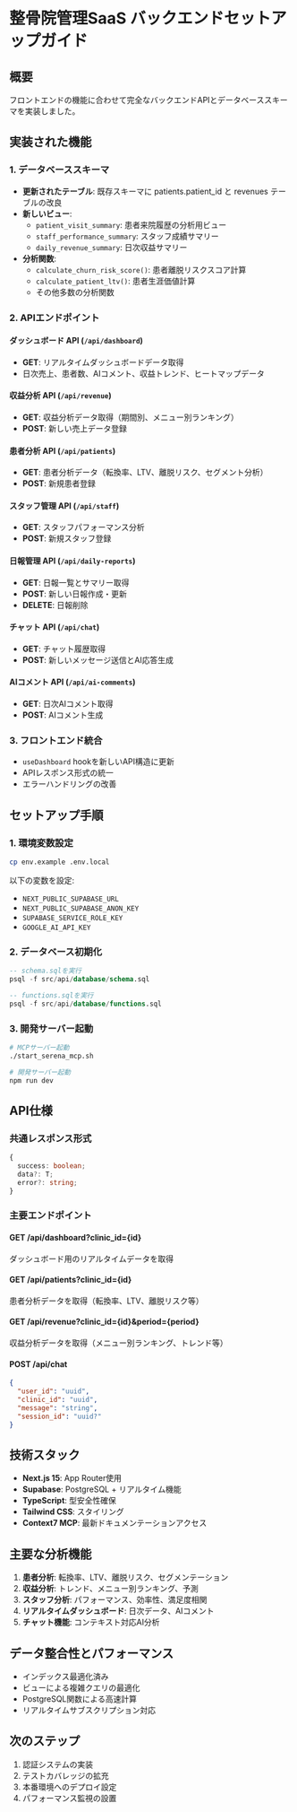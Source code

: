 # 整骨院管理SaaS バックエンドセットアップガイド

## 概要

フロントエンドの機能に合わせて完全なバックエンドAPIとデータベーススキーマを実装しました。

## 実装された機能

### 1. データベーススキーマ

- **更新されたテーブル**: 既存スキーマに patients.patient_id と revenues テーブルの改良
- **新しいビュー**:
  - `patient_visit_summary`: 患者来院履歴の分析用ビュー
  - `staff_performance_summary`: スタッフ成績サマリー
  - `daily_revenue_summary`: 日次収益サマリー
- **分析関数**:
  - `calculate_churn_risk_score()`: 患者離脱リスクスコア計算
  - `calculate_patient_ltv()`: 患者生涯価値計算
  - その他多数の分析関数

### 2. APIエンドポイント

#### ダッシュボード API (`/api/dashboard`)

- **GET**: リアルタイムダッシュボードデータ取得
- 日次売上、患者数、AIコメント、収益トレンド、ヒートマップデータ

#### 収益分析 API (`/api/revenue`)

- **GET**: 収益分析データ取得（期間別、メニュー別ランキング）
- **POST**: 新しい売上データ登録

#### 患者分析 API (`/api/patients`)

- **GET**: 患者分析データ（転換率、LTV、離脱リスク、セグメント分析）
- **POST**: 新規患者登録

#### スタッフ管理 API (`/api/staff`)

- **GET**: スタッフパフォーマンス分析
- **POST**: 新規スタッフ登録

#### 日報管理 API (`/api/daily-reports`)

- **GET**: 日報一覧とサマリー取得
- **POST**: 新しい日報作成・更新
- **DELETE**: 日報削除

#### チャット API (`/api/chat`)

- **GET**: チャット履歴取得
- **POST**: 新しいメッセージ送信とAI応答生成

#### AIコメント API (`/api/ai-comments`)

- **GET**: 日次AIコメント取得
- **POST**: AIコメント生成

### 3. フロントエンド統合

- `useDashboard` hookを新しいAPI構造に更新
- APIレスポンス形式の統一
- エラーハンドリングの改善

## セットアップ手順

### 1. 環境変数設定

```bash
cp env.example .env.local
```

以下の変数を設定:

- `NEXT_PUBLIC_SUPABASE_URL`
- `NEXT_PUBLIC_SUPABASE_ANON_KEY`
- `SUPABASE_SERVICE_ROLE_KEY`
- `GOOGLE_AI_API_KEY`

### 2. データベース初期化

```sql
-- schema.sqlを実行
psql -f src/api/database/schema.sql

-- functions.sqlを実行
psql -f src/api/database/functions.sql
```

### 3. 開発サーバー起動

```bash
# MCPサーバー起動
./start_serena_mcp.sh

# 開発サーバー起動
npm run dev
```

## API仕様

### 共通レスポンス形式

```typescript
{
  success: boolean;
  data?: T;
  error?: string;
}
```

### 主要エンドポイント

#### GET /api/dashboard?clinic_id={id}

ダッシュボード用のリアルタイムデータを取得

#### GET /api/patients?clinic_id={id}

患者分析データを取得（転換率、LTV、離脱リスク等）

#### GET /api/revenue?clinic_id={id}&period={period}

収益分析データを取得（メニュー別ランキング、トレンド等）

#### POST /api/chat

```json
{
  "user_id": "uuid",
  "clinic_id": "uuid",
  "message": "string",
  "session_id": "uuid?"
}
```

## 技術スタック

- **Next.js 15**: App Router使用
- **Supabase**: PostgreSQL + リアルタイム機能
- **TypeScript**: 型安全性確保
- **Tailwind CSS**: スタイリング
- **Context7 MCP**: 最新ドキュメンテーションアクセス

## 主要な分析機能

1. **患者分析**: 転換率、LTV、離脱リスク、セグメンテーション
2. **収益分析**: トレンド、メニュー別ランキング、予測
3. **スタッフ分析**: パフォーマンス、効率性、満足度相関
4. **リアルタイムダッシュボード**: 日次データ、AIコメント
5. **チャット機能**: コンテキスト対応AI分析

## データ整合性とパフォーマンス

- インデックス最適化済み
- ビューによる複雑クエリの最適化
- PostgreSQL関数による高速計算
- リアルタイムサブスクリプション対応

## 次のステップ

1. 認証システムの実装
2. テストカバレッジの拡充
3. 本番環境へのデプロイ設定
4. パフォーマンス監視の設置
